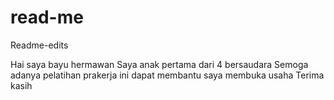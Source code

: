 # read-me
Readme-edits

Hai saya bayu hermawan
Saya anak pertama dari 4 bersaudara
Semoga adanya pelatihan prakerja ini dapat membantu saya membuka usaha 
Terima kasih
